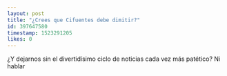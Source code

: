 ```yaml
---
layout: post
title: "¿Crees que Cifuentes debe dimitir?"
id: 397647580
timestamp: 1523291205
likes: 0
---
```


 ¿Y dejarnos sin el divertidísimo ciclo de noticias cada vez más patético? Ni hablar